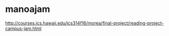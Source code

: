 # manoajam
http://courses.ics.hawaii.edu/ics314f16/morea/final-project/reading-project-campus-jam.html
